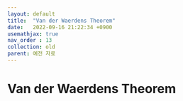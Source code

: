 ```yaml
---
layout: default
title:  "Van der Waerdens Theorem"
date:   2022-09-16 21:22:34 +0900
usemathjax: true
nav_order : 13
collection: old
parent: 예전 자료
---
```

# Van der Waerdens Theorem

<!-- ## PDF Download -->

<object data="../old_download/Van der Waerdens Theorem.pdf" width="750" height="1075" type='application/pdf'></object>